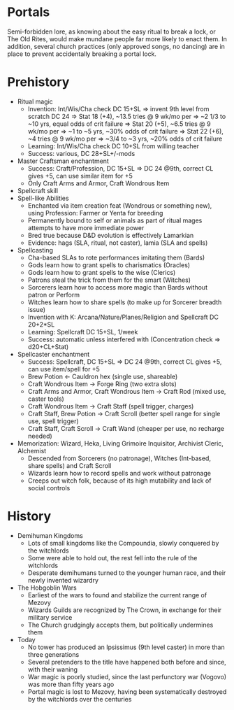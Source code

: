 # Portals
Semi-forbidden lore, as knowing about the easy ritual to break a lock, or The Old Rites, would make mundane people far more likely to enact them. In addition, several church practices (only approved songs, no dancing) are in place to prevent accidentally breaking a portal lock.

# Prehistory
- Ritual magic
  - Invention: Int/Wis/Cha check DC 15+SL => invent 9th level from scratch DC 24
    => Stat 18 (+4), ~13.5 tries @ 9 wk/mo per => ~2 1/3 to ~10 yrs, equal odds of crit failure
    => Stat 20 (+5), ~6.5 tries @ 9 wk/mo per => ~1 to ~5 yrs, ~30% odds of crit failure
    => Stat 22 (+6), ~4 tries @ 9 wk/mo per => ~3/4 to ~3 yrs, ~20% odds of crit failure
  - Learning: Int/Wis/Cha check DC 10+SL from willing teacher
  - Success: various, DC 28+SL+/-mods
- Master Craftsman enchantment
  - Success: Craft/Profession, DC 15+SL => DC 24 @9th, correct CL gives +5, can use similar item for +5
  - Only Craft Arms and Armor, Craft Wondrous Item
- Spellcraft skill
- Spell-like Abilities
  - Enchanted via item creation feat (Wondrous or something new), using Profession: Farmer or Yenta for breeding
  - Permanently bound to self or animals as part of ritual mages attempts to have more immediate power
  - Bred true because D&D evolution is effectively Lamarkian
  - Evidence: hags (SLA, ritual, not caster), lamia (SLA and spells)
- Spellcasting
  - Cha-based SLAs to rote performances imitating them (Bards)
  - Gods learn how to grant spells to charismatics (Oracles)
  - Gods learn how to grant spells to the wise (Clerics)
  - Patrons steal the trick from them for the smart (Witches)
  - Sorcerers learn how to access more magic than Bards without patron or Perform
  - Witches learn how to share spells (to make up for Sorcerer breadth issue)
  - Invention with K: Arcana/Nature/Planes/Religion and Spellcraft DC 20+2*SL
  - Learning: Spellcraft DC 15+SL, 1/week
  - Success: automatic unless interfered with (Concentration check => d20+CL+Stat)
- Spellcaster enchantment
  - Success: Spellcraft, DC 15+SL => DC 24 @9th, correct CL gives +5, can use item/spell for +5
  - Brew Potion <- Cauldron hex (single use, shareable)
  - Craft Wondrous Item -> Forge Ring (two extra slots)
  - Craft Arms and Armor, Craft Wondrous Item -> Craft Rod (mixed use, caster tools)
  - Craft Wondrous Item -> Craft Staff (spell trigger, charges)
  - Craft Staff, Brew Potion -> Craft Scroll (better spell range for single use, spell trigger)
  - Craft Staff, Craft Scroll -> Craft Wand (cheaper per use, no recharge needed)
- Memorization: Wizard, Heka, Living Grimoire Inquisitor, Archivist Cleric, Alchemist
  - Descended from Sorcerers (no patronage), Witches (Int-based, share spells) and Craft Scroll
  - Wizards learn how to record spells and work without patronage
  - Creeps out witch folk, because of its high mutability and lack of social controls

# History
- Demihuman Kingdoms
  - Lots of small kingdoms like the Compoundia, slowly conquered by the witchlords
  - Some were able to hold out, the rest fell into the rule of the witchlords
  - Desperate demihumans turned to the younger human race, and their newly invented wizardry
- The Hobgoblin Wars
  - Earliest of the wars to found and stabilize the current range of Mezovy
  - Wizards Guilds are recognized by The Crown, in exchange for their military service
  - The Church grudgingly accepts them, but politically undermines them
- Today
  - No tower has produced an Ipsissimus (9th level caster) in more than three generations
  - Several pretenders to the title have happened both before and since, with their waning
  - War magic is poorly studied, since the last perfunctory war (Vogovo) was more than fifty years ago
  - Portal magic is lost to Mezovy, having been systematically destroyed by the witchlords over the centuries

